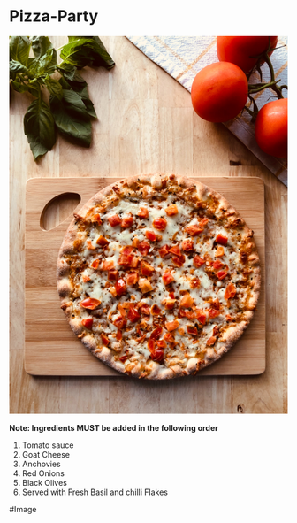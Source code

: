 # Pizza-Party
<img src='image/pizza.jpg'  />

**Note: Ingredients MUST be added in the following order**

1. Tomato sauce
2. Goat Cheese
3. Anchovies
4. Red Onions
5. Black Olives
6. Served with Fresh Basil and chilli Flakes


#Image




